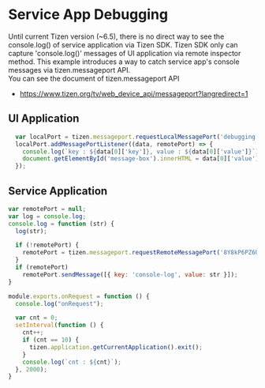 # Service App Debugging

Until current Tizen version (~6.5), there is no direct way to see the console.log() of service application via Tizen SDK. Tizen SDK only can capture 'console.log()' messages of UI application via remote inspector method.
This example introduces a way to catch service app's console messages via tizen.messageport API.<br>
You can see the document of tizen.messageport API
 - https://www.tizen.org/tv/web_device_api/messageport?langredirect=1

## UI Application
```javascript
  var localPort = tizen.messageport.requestLocalMessagePort('debugging.port');
  localPort.addMessagePortListener((data, remotePort) => {
    console.log(`key : ${data[0]['key']}, value : ${data[0]['value']}`);
    document.getElementById('message-box').innerHTML = data[0]['value'];
  });
```

## Service Application
```javascript
var remotePort = null;
var log = console.log;
console.log = function (str) {
  log(str);

  if (!remotePort) {
    remotePort = tizen.messageport.requestRemoteMessagePort('8Y8kP6PZ6U.ServiceDebugging', 'debugging.port');
  }
  if (remotePort)
    remotePort.sendMessage([{ key: 'console-log', value: str }]);
}

module.exports.onRequest = function () {
  console.log("onRequest");

  var cnt = 0;
  setInterval(function () {
    cnt++;
    if (cnt == 10) {
      tizen.application.getCurrentApplication().exit();
    }
    console.log(`cnt : ${cnt}`);
  }, 2000);
}

```
